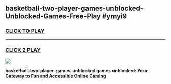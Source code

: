 
## basketball-two-player-games-unblocked-Unblocked-Games-Free-Play #ymyi9
<h3>
<a href="https://us.freeplayer.one?title=basketball-two-player-games-unblocked&ref=9M">CLICK TO PLAY</a></h3>
<hr>

<h3>
<a href="https://us.freeplayer.one?title=basketball-two-player-games-unblocked&ref=9M">CLICK 2 PLAY</a>
  
</h3>

<a href="https://us.freeplayer.one?title=basketball-two-player-games-unblocked&ref=9M"><img src="https://clearcache.store/games.png"></a>


**basketball-two-player-games-unblocked games unblocked: Your Gateway to Fun and Accessible Online Gaming**
